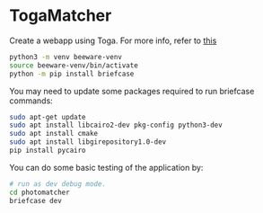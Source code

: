 # TogaMatcher

Create a webapp using Toga. For more info, refer to [this](https://docs.beeware.org/en/latest/tutorial/tutorial-0.html)

```bash
python3 -m venv beeware-venv
source beeware-venv/bin/activate
python -m pip install briefcase
```

You may need to update some packages required to run briefcase commands:

```bash
sudo apt-get update
sudo apt install libcairo2-dev pkg-config python3-dev
sudo apt install cmake
sudo apt install libgirepository1.0-dev
pip install pycairo
```

You can do some basic testing of the application by:

```bash
# run as dev debug mode.
cd photomatcher
briefcase dev
```


